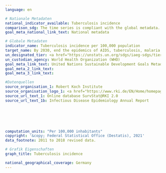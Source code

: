 ```yaml
---
language: en    

# Nationale Metadaten    
national_indicator_available: Tuberculosis incidence    
comparison_sdg: The time series is compliant with the global metadata.    
goal_meta_national_link_text: National metadata    

# Globale Metadaten    
indicator_name: Tuberculosis incidence per 100,000 population    
target_name: By 2030, end the epidemics of AIDS, tuberculosis, malaria and neglected tropical diseases and combat hepatitis, water-borne diseases and other communicable diseases    
un_designated_tier: <a href="https://unstats.un.org/sdgs/iaeg-sdgs/tier-classification/" title="Click here for more information on the UN tier classification."  target="_blank">Tier I</a>    
un_custodian_agency: World Health Organization (WHO)    
goal_meta_link_text: United Nations Sustainable Development Goals Metadata    
goal_meta_2_link_text:     
goal_meta_3_link_text:     

#Datenquellen
source_organisation_1: Robert Koch Institute
source_organisation_logo_1: <a href="https://www.rki.de/EN/Home/homepage_node.html"><img src="https://g205sdgs.github.io/sdg-indicators/public/OrgImgEn/rki.png" alt="Logo rki" style="height:60px; width:148px" /></a>
source_url_text_1: Online database SurvStat@RKI 2.0
source_url_text_1b: Infectious Disease Epidemiology Annual Report





    
computation_units: "Per 100,000 inhabitants"    
copyright: '&copy; Federal Statistical Office (Destatis), 2021'    
data_footnote: 2011 to 2018 revised data.    

# Grafik Eigenschaften    
graph_title: Tuberculosis incidence    

national_geographical_coverage: Germany    
---
```


<span></span>